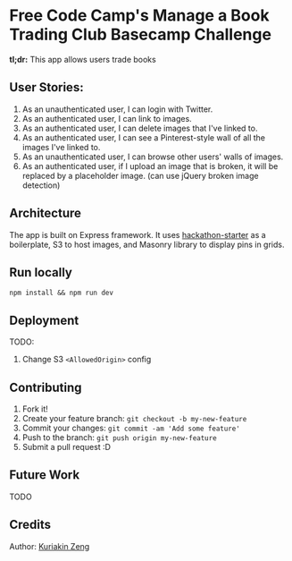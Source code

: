 # Free Code Camp's Manage a Book Trading Club Basecamp Challenge

**tl;dr:** This app allows users trade books

## User Stories:
1. As an unauthenticated user, I can login with Twitter.
2. As an authenticated user, I can link to images.
3. As an authenticated user, I can delete images that I've linked to.
4. As an authenticated user, I can see a Pinterest-style wall of all the images I've linked to.
5. As an unauthenticated user, I can browse other users' walls of images.
6. As an authenticated user, if I upload an image that is broken, it will be replaced by a placeholder image. (can use jQuery broken image detection)

## Architecture
The app is built on Express framework. It uses [hackathon-starter](https://github.com/sahat/hackathon-starter) as a boilerplate, S3 to host images, and Masonry library to display pins in grids.

## Run locally
```npm install && npm run dev```

## Deployment
TODO:
1. Change S3 ```<AllowedOrigin>``` config

## Contributing

1. Fork it!
2. Create your feature branch: `git checkout -b my-new-feature`
3. Commit your changes: `git commit -am 'Add some feature'`
4. Push to the branch: `git push origin my-new-feature`
5. Submit a pull request :D

## Future Work
TODO

## Credits

Author: [Kuriakin Zeng](http://kuriakinzeng.com)

